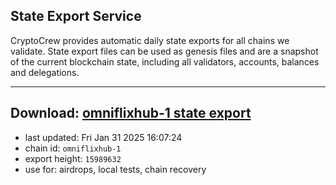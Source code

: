 ## State Export Service
CryptoCrew provides automatic daily state exports for all chains we validate. State export files can be used as genesis files and are a snapshot of the current blockchain state, including all validators, accounts, balances and delegations.

---
**Download: [omniflixhub-1 state export](https://dl-eu2.ccvalidators.com/SERVICE/omniflixhub/omniflixhub-1_export_15989632.json)**
---

- last updated: Fri Jan 31 2025 16:07:24
- chain id: `omniflixhub-1`
- export height: `15989632`
- use for: airdrops, local tests, chain recovery
